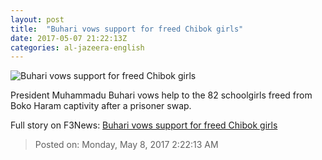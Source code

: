 ```yaml
---
layout: post
title:  "Buhari vows support for freed Chibok girls"
date: 2017-05-07 21:22:13Z
categories: al-jazeera-english
---
```


![Buhari vows support for freed Chibok girls](http://www.aljazeera.com/mritems/Images/2017/5/7/6ea05bd543024c518671ad4b28f3b4ad_18.jpg)

President Muhammadu Buhari vows help to the 82 schoolgirls freed from Boko Haram captivity after a prisoner swap.


Full story on F3News: [Buhari vows support for freed Chibok girls](http://www.f3nws.com/n/34e3KJ)

> Posted on: Monday, May 8, 2017 2:22:13 AM
